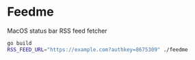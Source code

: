 # Feedme

MacOS status bar RSS feed fetcher

```sh
go build
RSS_FEED_URL="https://example.com?authkey=8675309" ./feedme
```